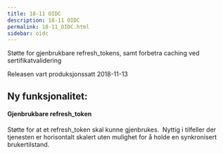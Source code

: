 ```yaml
---
title: 18-11 OIDC
description: 18-11 OIDC
permalink: 18-11_OIDC.html
sidebar: oidc
---
```



Støtte for gjenbrukbare refresh\_tokens, samt forbetra caching ved sertifikatvalidering



Releasen vart produksjonssatt 2018-11-13

## Ny funksjonalitet:


#### Gjenbrukbare refresh_token

Støtte for at et refresh\_token skal kunne gjenbrukes.&nbsp; Nyttig i tilfeller der tjenesten er horisontalt skalert uten mulighet for å holde en synkronisert brukertilstand.

